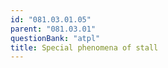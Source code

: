 ```yaml
---
id: "081.03.01.05"
parent: "081.03.01"
questionBank: "atpl"
title: Special phenomena of stall
---
```

